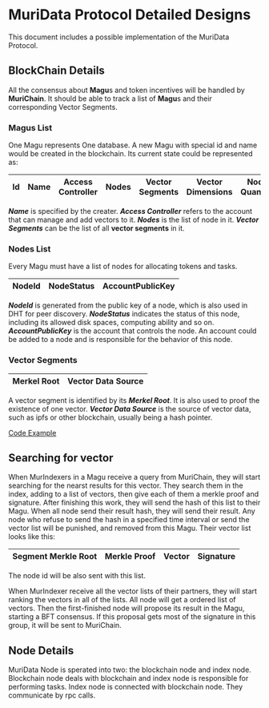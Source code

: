 # MuriData Protocol Detailed Designs

This document includes a possible implementation of the MuriData Protocol.

## BlockChain Details

All the consensus about **Magu**s and token incentives will be handled by **MuriChain**. It should be able to track a list of **Magu**s and their corresponding Vector Segments.

### Magus List

One Magu represents One database. A new Magu with special id and name would be created in the blockchain.
Its current state could be represented as:

| Id | Name | Access Controller | Nodes | Vector Segments | Vector Dimensions | Node Quantity |
|----|------|-------------------|-------|-----------------|--------------------|------------|

***Name*** is specified by the creater.
***Access Controller*** refers to the account that can manage and add vectors to it.
***Nodes*** is the list of node in it.
***Vector Segments*** can be the list of all **vector segments** in it.

### Nodes List

Every Magu must have a list of nodes for allocating tokens and tasks.

| NodeId | NodeStatus | AccountPublicKey |
|--------|------------|------------------|

***NodeId*** is generated from the public key of a node, which is also used in DHT for peer discovery.
***NodeStatus*** indicates the status of this node, including its allowed disk spaces, computing ability and so on.
***AccountPublicKey*** is the account that controls the node. An account could be added to a node and is responsible for the behavior of this node.

### Vector Segments

| Merkel Root | Vector Data Source |
|-------------|--------------------|

A vector segment is identified by its ***Merkel Root***. It is also used to proof the existence of one vector. 
***Vector Data Source*** is the source of vector data, such as ipfs or other blockchain, usually being a hash pointer.

[Code Example](examples/vector_segment.py)

## Searching for vector

When MurIndexers in a Magu receive a query from MuriChain, they will start searching for the nearst results for this vector. They search them in the index, adding to a list of vectors, then give each of them a merkle proof and signature. After finishing this work, they will send the hash of this list to their Magu. When all node send their result hash, they will send their result. Any node who refuse to send the hash in a specified time interval or send the vector list will be punished, and removed from this Magu.
Their vector list looks like this:

| Segment Merkle Root | Merkle Proof | Vector | Signature |
|---------------------|--------------|--------|-----------|

The node id will be also sent with this list.

When MurIndexer receive all the vector lists of their partners, they will start ranking the vectors in all of the lists. All node will get a ordered list of vectors. Then the first-finished node will propose its result in the Magu, starting a BFT consensus. If this proposal gets most of the signature in this group, it will be sent to MuriChain.

## Node Details

MuriData Node is sperated into two: the blockchain node and index node.
Blockchain node deals with blockchain and index node is responsible for performing tasks. 
Index node is connected with blockchain node. They communicate by rpc calls.


